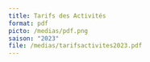 ```yaml
---
title: Tarifs des Activités
format: pdf
picto: /medias/pdf.png
saison: "2023"
file: /medias/tarifsactivites2023.pdf
---
```

